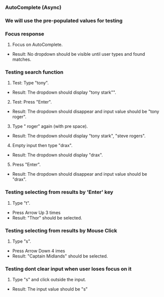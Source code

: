 ### AutoComplete (Async)
### We will use the pre-populated values for testing

### Focus response
1. Focus on AutoComplete.
 - Result: No dropdown should be visible until user types and found matches.

### Testing search function
1. Test: Type "tony".
 - Result: The dropdown should display "tony stark"".
2. Test: Press "Enter".
 - Result: The dropdown should disappear and input value should be "tony roger".
3. Type " roger" again (with pre space).
 - Result: The dropdown should display "tony stark", "steve rogers".
4. Empty input then type "drax".
  - Result: The dropdown should display "drax".
5. Press "Enter".
  - Result: The dropdown should disappear and input value should be "drax".
### Testing selecting from results by 'Enter' key
1. Type "t".
  - Press Arrow Up 3 times
 - Result: "Thor" should be selected.
### Testing selecting from results by Mouse Click
1. Type "s".
  - Press Arrow Down 4 imes
 - Result: "Captain Midlands" should be selected.

### Testing dont clear input when user loses focus on it
1. Type "s" and click outside the input.
  - Result: The input value should be "s"